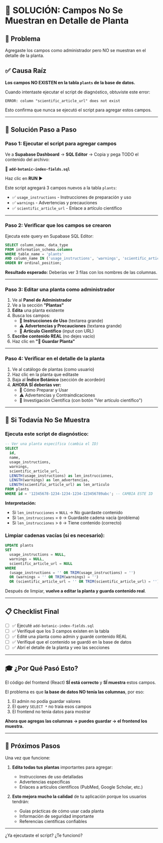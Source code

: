 # 🔧 SOLUCIÓN: Campos No Se Muestran en Detalle de Planta

## 🎯 Problema
Agregaste los campos como administrador pero NO se muestran en el detalle de la planta.

## ✅ Causa Raíz
**Los campos NO EXISTEN en la tabla `plants` de la base de datos.**

Cuando intentaste ejecutar el script de diagnóstico, obtuviste este error:
```
ERROR: column "scientific_article_url" does not exist
```

Esto confirma que nunca se ejecutó el script para agregar estos campos.

---

## 📝 Solución Paso a Paso

### **Paso 1: Ejecutar el script para agregar campos**

Ve a **Supabase Dashboard** → **SQL Editor** → Copia y pega TODO el contenido del archivo:

📄 **`add-botanic-index-fields.sql`**

Haz clic en **RUN** ▶️

Este script agregará 3 campos nuevos a la tabla `plants`:
- ✅ `usage_instructions` - Instrucciones de preparación y uso
- ✅ `warnings` - Advertencias y precauciones
- ✅ `scientific_article_url` - Enlace a artículo científico

---

### **Paso 2: Verificar que los campos se crearon**

Ejecuta este query en Supabase SQL Editor:

```sql
SELECT column_name, data_type
FROM information_schema.columns
WHERE table_name = 'plants'
AND column_name IN ('usage_instructions', 'warnings', 'scientific_article_url')
ORDER BY ordinal_position;
```

**Resultado esperado:** Deberías ver 3 filas con los nombres de las columnas.

---

### **Paso 3: Editar una planta como administrador**

1. Ve al **Panel de Administrador**
2. Ve a la sección **"Plantas"**
3. **Edita** una planta existente
4. Busca los campos:
   - 📖 **Instrucciones de Uso** (textarea grande)
   - ⚠️ **Advertencias y Precauciones** (textarea grande)
   - 🔬 **Artículo Científico** (input con URL)
5. **Escribe contenido REAL** (no dejes vacío)
6. Haz clic en **"💾 Guardar Planta"**

---

### **Paso 4: Verificar en el detalle de la planta**

1. Ve al catálogo de plantas (como usuario)
2. Haz clic en la planta que editaste
3. Baja al **Índice Botánico** (sección de acordeón)
4. **AHORA SÍ deberías ver:**
   - 📖 Cómo Preparar y Usar
   - ⚠️ Advertencias y Contraindicaciones
   - 🔬 Investigación Científica (con botón "Ver artículo científico")

---

## 🐛 Si Todavía No Se Muestra

### Ejecuta este script de diagnóstico:

```sql
-- Ver una planta específica (cambia el ID)
SELECT 
  id,
  name,
  usage_instructions,
  warnings,
  scientific_article_url,
  LENGTH(usage_instructions) as len_instrucciones,
  LENGTH(warnings) as len_advertencias,
  LENGTH(scientific_article_url) as len_articulo
FROM plants
WHERE id = '12345678-1234-1234-1234-123456789abc'; -- CAMBIA ESTE ID
```

**Interpretación:**
- Si `len_instrucciones` = `NULL` → No guardaste contenido
- Si `len_instrucciones` = `0` → Guardaste cadena vacía (problema)
- Si `len_instrucciones` > `0` → Tiene contenido (correcto)

### Limpiar cadenas vacías (si es necesario):

```sql
UPDATE plants
SET 
  usage_instructions = NULL,
  warnings = NULL,
  scientific_article_url = NULL
WHERE 
  (usage_instructions = '' OR TRIM(usage_instructions) = '')
  OR (warnings = '' OR TRIM(warnings) = '')
  OR (scientific_article_url = '' OR TRIM(scientific_article_url) = '');
```

Después de limpiar, **vuelve a editar la planta y guarda contenido real**.

---

## 📋 Checklist Final

- [ ] ✅ Ejecuté `add-botanic-index-fields.sql`
- [ ] ✅ Verifiqué que los 3 campos existen en la tabla
- [ ] ✅ Edité una planta como admin y guardé contenido REAL
- [ ] ✅ Verifiqué que el contenido se guardó en la base de datos
- [ ] ✅ Abrí el detalle de la planta y veo las secciones

---

## 🎓 ¿Por Qué Pasó Esto?

El código del frontend (React) **SÍ está correcto** y **SÍ muestra** estos campos.

El problema es que **la base de datos NO tenía las columnas**, por eso:
1. El admin no podía guardar valores
2. El query `SELECT *` no traía esos campos
3. El frontend no tenía datos para mostrar

**Ahora que agregas las columnas → puedes guardar → el frontend los muestra.**

---

## 🚀 Próximos Pasos

Una vez que funcione:

1. **Edita todas tus plantas** importantes para agregar:
   - Instrucciones de uso detalladas
   - Advertencias específicas
   - Enlaces a artículos científicos (PubMed, Google Scholar, etc.)

2. **Esto mejora mucho la calidad** de tu aplicación porque los usuarios tendrán:
   - Guías prácticas de cómo usar cada planta
   - Información de seguridad importante
   - Referencias científicas confiables

---

¿Ya ejecutaste el script? ¿Te funcionó?
